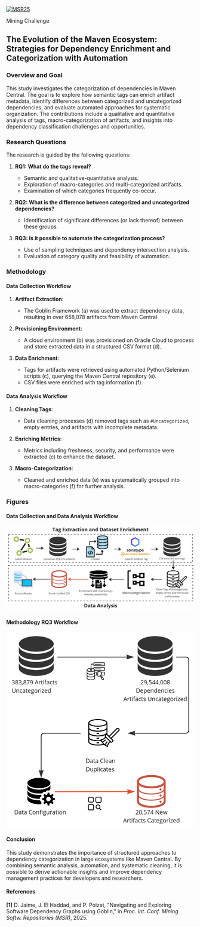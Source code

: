 [![MSR25](http://2025.msrconf.org/getImage/orig/msr2025_logo_bar.jpg)](https://2025.msrconf.org/track/msr-2025-mining-challenge#Call-for-Mining-Challenge-Papers-)

Mining Challenge

## The Evolution of the Maven Ecosystem: Strategies for Dependency Enrichment and Categorization with Automation

### Overview and Goal

This study investigates the categorization of dependencies in Maven Central. The goal is to explore how semantic tags can enrich artifact metadata, identify differences between categorized and uncategorized dependencies, and evaluate automated approaches for systematic organization. The contributions include a qualitative and quantitative analysis of tags, macro-categorization of artifacts, and insights into dependency classification challenges and opportunities.

### Research Questions

The research is guided by the following questions:

1. **RQ1: What do the tags reveal?**
   - Semantic and qualitative-quantitative analysis.
   - Exploration of macro-categories and multi-categorized artifacts.
   - Examination of which categories frequently co-occur.

2. **RQ2: What is the difference between categorized and uncategorized dependencies?**
   - Identification of significant differences (or lack thereof) between these groups.

3. **RQ3: Is it possible to automate the categorization process?**
   - Use of sampling techniques and dependency intersection analysis.
   - Evaluation of category quality and feasibility of automation.

### Methodology

#### Data Collection Workflow

1. **Artifact Extraction**:
   - The Goblin Framework (a) was used to extract dependency data, resulting in over 658,078 artifacts from Maven Central.

2. **Provisioning Environment**:
   - A cloud environment (b) was provisioned on Oracle Cloud to process and store extracted data in a structured CSV format (d).

3. **Data Enrichment**:
   - Tags for artifacts were retrieved using automated Python/Selenium scripts (c), querying the Maven Central repository (e).
   - CSV files were enriched with tag information (f).

#### Data Analysis Workflow

1. **Cleaning Tags**:
   - Data cleaning processes (d) removed tags such as `#Uncategorized`, empty entries, and artifacts with incomplete metadata.

2. **Enriching Metrics**:
   - Metrics including freshness, security, and performance were extracted (c) to enhance the dataset.

3. **Macro-Categorization**:
   - Cleaned and enriched data (e) was systematically grouped into macro-categories (f) for further analysis.

### Figures

#### Data Collection and Data Analysis Workflow
![Methods for Data Analysis](imgs/generalMethod.jpg)


#### Methodology RQ3 Workflow
![Methods for Data Analysis](imgs/methodologyRQ3.jpg)

#### Conclusion

This study demonstrates the importance of structured approaches to dependency categorization in large ecosystems like Maven Central. By combining semantic analysis, automation, and systematic cleaning, it is possible to derive actionable insights and improve dependency management practices for developers and researchers.

#### References

**[1]** D. Jaime, J. El Haddad, and P. Poizat, "Navigating and Exploring Software Dependency Graphs using Goblin," in *Proc. Int. Conf. Mining Softw. Repositories (MSR)*, 2025.
